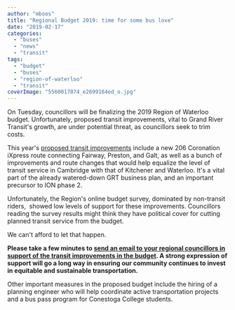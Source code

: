 ```yaml
---
author: "mboos"
title: "Regional Budget 2019: time for some bus love"
date: "2019-02-17"
categories: 
  - "buses"
  - "news"
  - "transit"
tags: 
  - "budget"
  - "buses"
  - "region-of-waterloo"
  - "transit"
coverImage: "5560017874_e2699164ed_o.jpg"
---
```


On Tuesday, councillors will be finalizing the 2019 Region of Waterloo budget. Unfortunately, proposed transit improvements, vital to Grand River Transit's growth, are under potential threat, as councillors seek to trim costs.

This year's [proposed transit improvements](https://www.grt.ca/en/about-grt/2019-service-improvements.aspx) include a new 206 Coronation iXpress route connecting Fairway, Preston, and Galt, as well as a bunch of improvements and route changes that would help equalize the level of transit service in Cambridge with that of Kitchener and Waterloo. It's a vital part of the already watered-down GRT business plan, and an important precursor to ION phase 2.

Unfortunately, the Region's online budget survey, dominated by non-transit riders,  showed low levels of support for these improvements. Councillors reading the survey results might think they have political cover for cutting planned transit service from the budget.

We can't afford to let that happen.

**Please take a few minutes to [send an email to your regional councillors in support of the transit improvements in the budget](mailto:RegionalCouncillors@regionofwaterlooca?subject=2019%20Transit%20improvements). A strong expression of support will go a long way in ensuring our community continues to invest in equitable and sustainable transportation.**

Other important measures in the proposed budget include the hiring of a planning engineer who will help coordinate active transportation projects and a bus pass program for Conestoga College students.
